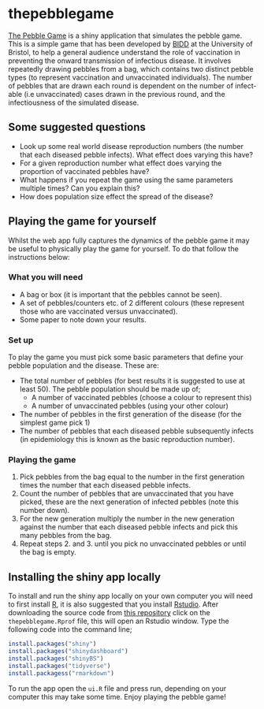 
<!-- README.md is generated from README.Rmd. Please edit that file -->
thepebblegame
=============

[The Pebble Game](https://seabbs.shinyapps.io/thepebblegame/) is a shiny application that simulates the pebble game. This is a simple game that has been developed by [BIDD](http://www.bristol.ac.uk/social-community-medicine/research/groups/bidd/) at the University of Bristol, to help a general audience understand the role of vaccination in preventing the onward transmission of infectious disease. It involves repeatedly drawing pebbles from a bag, which contains two distinct pebble types (to represent vaccination and unvaccinated individuals). The number of pebbles that are drawn each round is dependent on the number of infect-able (i.e unvaccinated) cases drawn in the previous round, and the infectiousness of the simulated disease.

Some suggested questions
------------------------

-   Look up some real world disease reproduction numbers (the number that each diseased pebble infects). What effect does varying this have?
-   For a given reproduction number what effect does varying the proportion of vaccinated pebbles have?
-   What happens if you repeat the game using the same parameters multiple times? Can you explain this?
-   How does population size effect the spread of the disease?

Playing the game for yourself
-----------------------------

Whilst the web app fully captures the dynamics of the pebble game it may be useful to physically play the game for yourself. To do that follow the instructions below:

### What you will need

-   A bag or box (it is important that the pebbles cannot be seen).
-   A set of pebbles/counters etc. of 2 different colours (these represent those who are vaccinated versus unvaccinated).
-   Some paper to note down your results.

### Set up

To play the game you must pick some basic parameters that define your pebble population and the disease. These are:

-   The total number of pebbles (for best results it is suggested to use at least 50). The pebble population should be made up of;
    -   A number of vaccinated pebbles (choose a colour to represent this)
    -   A number of unvaccinated pebbles (using your other colour)
-   The number of pebbles in the first generation of the disease (for the simplest game pick 1)
-   The number of pebbles that each diseased pebble subsequently infects (in epidemiology this is known as the basic reproduction number).

### Playing the game

1.  Pick pebbles from the bag equal to the number in the first generation times the number that each diseased pebble infects.
2.  Count the number of pebbles that are unvaccinated that you have picked, these are the next generation of infected pebbles (note this number down).
3.  For the new generation multiply the number in the new generation against the number that each diseased pebble infects and pick this many pebbles from the bag.
4.  Repeat steps 2. and 3. until you pick no unvaccinated pebbles or until the bag is empty.

Installing the shiny app locally
--------------------------------

To install and run the shiny app locally on your own computer you will need to first install [R](https://www.r-project.org/), it is also suggested that you install [Rstudio](https://www.rstudio.com/products/rstudio/download/). After downloading the source code from [this repository](https://www.github.com/seabbs/thepebblegame) click on the `thepebblegame.Rprof` file, this will open an Rstudio window. Type the following code into the command line;

``` r
install.packages("shiny")
install.packages("shinydashboard")
install.packages("shinyBS")
install.packages("tidyverse")
install.packagess("rmarkdown")
```

To run the app open the `ui.R` file and press run, depending on your computer this may take some time. Enjoy playing the pebble game!
